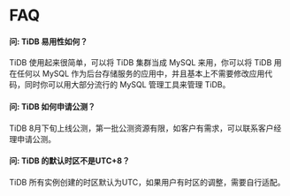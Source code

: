 # FAQ



#### 问: TiDB 易用性如何？

TiDB 使用起来很简单，可以将 TiDB 集群当成 MySQL 来用，你可以将 TiDB 用在任何以 MySQL 作为后台存储服务的应用中，并且基本上不需要修改应用代码，同时你可以用大部分流行的 MySQL 管理工具来管理 TiDB。

#### 问: TiDB 如何申请公测？

TiDB 8月下旬上线公测，第一批公测资源有限，如客户有需求，可以联系客户经理申请公测。

#### 问: TiDB 的默认时区不是UTC+8？

TiDB 所有实例创建的时区默认为UTC，如果用户有时区的调整，需要自行适配。

